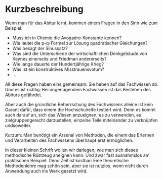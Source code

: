 # Kurzbeschreibung 

Wenn man für das Abitur lernt, kommen einem Fragen in den Sinn wie zum Beispiel:

- Muss ich in Chemie die Avogadro-Konstante kennen?
- Wie lautet die p-q-Formel zur Lösung quadratischer Gleichungen?
- Was besagt der Sinussatz?
- Was sind die Unterschiede der wirtschaftlichen Denkgebäude von Keynes einerseits und Friedman andererseits?
- Wie lange dauerte der Hundertjährige Krieg?
- Was ist ein konstruktives Misstrauensvotum?
- ...

All diese Fragen haben eins gemeinsam: Sie heben auf das Fachwissen ab. Und es ist richtig: Bei ungenügendem Fachwissen ist das Bestehen des Abiturs gefährdet.

Aber auch die gründliche Beherrschung des Fachwissens alleine ist kein Garant dafür, dass einem die Hochschulreife testiert wird. Denn es kommt auch darauf an, sich das Wissen anzueignen, es zu verwenden, es zielgruppengerecht darzustellen, einzelne Teile miteinander zu verknüpfen undsoweiter.

Kurzum: Man benötigt ein Arsenal von Methoden, die einem das Erlernen und Verarbeiten des Fachwissens überhaupt erst ermöglichen.

In dieser kleinen Schrift wollen wir darlegen, wie man sich dieses methodische Rüstzeug aneignen kann. Und zwar fast ausnahmslos am praktischen Beispiel. Denn Zeit ist kostbar: Eine theoretische Methodenlehre mag schön sein, aber sie ist nutzlos, wenn nicht durch Anwendung auch ins Werk gesetzt wird.


